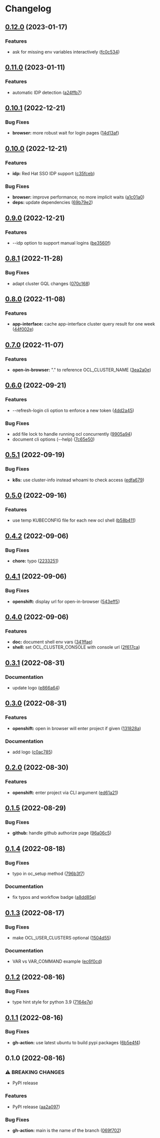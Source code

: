 # Changelog

## [0.12.0](https://github.com/chassing/ocl/compare/v0.11.0...v0.12.0) (2023-01-17)


### Features

* ask for missing env variables interactively ([fc0c534](https://github.com/chassing/ocl/commit/fc0c5345a51c4af0edcf039eec07b9f5794f4c67))

## [0.11.0](https://github.com/chassing/ocl/compare/v0.10.1...v0.11.0) (2023-01-11)


### Features

* automatic IDP detection ([a24ffb7](https://github.com/chassing/ocl/commit/a24ffb7fb1f3ae2022980b5a3d9b6c0eb4ae3be4))

## [0.10.1](https://github.com/chassing/ocl/compare/v0.10.0...v0.10.1) (2022-12-21)


### Bug Fixes

* **browser:** more robust wait for login pages ([14d13af](https://github.com/chassing/ocl/commit/14d13af166d7354e4fefeebe23689c7251d0e207))

## [0.10.0](https://github.com/chassing/ocl/compare/v0.9.0...v0.10.0) (2022-12-21)


### Features

* **idp:** Red Hat SSO IDP support ([c35fceb](https://github.com/chassing/ocl/commit/c35fcebd11e44918926b3d953b3c84bddfab5adf))


### Bug Fixes

* **browser:** improve performance; no more implicit waits ([a1c01a0](https://github.com/chassing/ocl/commit/a1c01a0133cb0aeb0e542a76e1552ea77dfa45ee))
* **deps:** update dependencies ([69b79e2](https://github.com/chassing/ocl/commit/69b79e2ae2feddf8faba4c8ce229d7e89b5de2c5))

## [0.9.0](https://github.com/chassing/ocl/compare/v0.8.1...v0.9.0) (2022-12-21)


### Features

* --idp option to support manual logins ([be3560f](https://github.com/chassing/ocl/commit/be3560f0c01cb239d95d9dc34d6b32c048392b8d))

## [0.8.1](https://github.com/chassing/ocl/compare/v0.8.0...v0.8.1) (2022-11-28)


### Bug Fixes

* adapt cluster GQL changes ([070c168](https://github.com/chassing/ocl/commit/070c1687b63e026b4aa35539a2605f3466b1819d))

## [0.8.0](https://github.com/chassing/ocl/compare/v0.7.0...v0.8.0) (2022-11-08)


### Features

* **app-interface:** cache app-interface cluster query result for one week ([44f002e](https://github.com/chassing/ocl/commit/44f002e284512af6c87968376a236882ecb2167a))

## [0.7.0](https://github.com/chassing/ocl/compare/v0.6.0...v0.7.0) (2022-11-07)


### Features

* **open-in-browser:** "." to reference OCL_CLUSTER_NAME ([3ea2a0e](https://github.com/chassing/ocl/commit/3ea2a0eefeab52bc207583606af695cf6497b416))

## [0.6.0](https://github.com/chassing/ocl/compare/v0.5.1...v0.6.0) (2022-09-21)


### Features

* --refresh-login cli option to enforce a new token ([4dd2a45](https://github.com/chassing/ocl/commit/4dd2a451e2adc8e28d1457cd32ce571f60f73cdc))


### Bug Fixes

* add file lock to handle running ocl concurrently ([9905a94](https://github.com/chassing/ocl/commit/9905a9443bb184134c28abd755870ac2a58cf45f))
* document cli options (--help) ([7c65e50](https://github.com/chassing/ocl/commit/7c65e5090ba91eebb3bd096bd61eac140a552af3))

## [0.5.1](https://github.com/chassing/ocl/compare/v0.5.0...v0.5.1) (2022-09-19)


### Bug Fixes

* **k8s:** use cluster-info instead whoami to check access ([edfa679](https://github.com/chassing/ocl/commit/edfa67956a4c3ce96716cffbbe77908cd8d974c1))

## [0.5.0](https://github.com/chassing/ocl/compare/v0.4.2...v0.5.0) (2022-09-16)


### Features

* use temp KUBECONFIG file for each new ocl shell ([b58b411](https://github.com/chassing/ocl/commit/b58b41198c22d512bb72b6f71059b838d2efa6e5))

## [0.4.2](https://github.com/chassing/ocl/compare/v0.4.1...v0.4.2) (2022-09-06)


### Bug Fixes

* **chore:** typo ([2233251](https://github.com/chassing/ocl/commit/2233251436768537e504837eec786204bbd02319))

## [0.4.1](https://github.com/chassing/ocl/compare/v0.4.0...v0.4.1) (2022-09-06)


### Bug Fixes

* **openshift:** display url for open-in-browser ([543eff5](https://github.com/chassing/ocl/commit/543eff558713420056c38caa8cc92579976ed84f))

## [0.4.0](https://github.com/chassing/ocl/compare/v0.3.1...v0.4.0) (2022-09-06)


### Features

* **doc:** document shell env vars ([341ffae](https://github.com/chassing/ocl/commit/341ffae74933f8e016b4786c7d20e2d53ff5dc29))
* **shell:** set OCL_CLUSTER_CONSOLE with console url ([2f617ca](https://github.com/chassing/ocl/commit/2f617ca90b99af2467f65f7b2d9fe0aaff4737d6))

## [0.3.1](https://github.com/chassing/ocl/compare/v0.3.0...v0.3.1) (2022-08-31)


### Documentation

* update logo ([e866a64](https://github.com/chassing/ocl/commit/e866a64cd0d9f8afdcce7af1eb3fb8c653f291de))

## [0.3.0](https://github.com/chassing/ocl/compare/v0.2.0...v0.3.0) (2022-08-31)


### Features

* **openshift:** open in browser will enter project if given ([131828a](https://github.com/chassing/ocl/commit/131828a71bc890156efdb0c8cfe69a5704b75c62))


### Documentation

* add logo ([c0ac785](https://github.com/chassing/ocl/commit/c0ac78527b1849598710f035e981bdeed01027a6))

## [0.2.0](https://github.com/chassing/ocl/compare/v0.1.5...v0.2.0) (2022-08-30)


### Features

* **openshift:** enter project via CLI argument ([ed61a21](https://github.com/chassing/ocl/commit/ed61a2151062de03fae1fa7203666e14e68510d3))

## [0.1.5](https://github.com/chassing/ocl/compare/v0.1.4...v0.1.5) (2022-08-29)


### Bug Fixes

* **github:** handle github authorize page ([96a06c5](https://github.com/chassing/ocl/commit/96a06c5db033bd6c1eac87752747281f13c37133))

## [0.1.4](https://github.com/chassing/ocl/compare/v0.1.3...v0.1.4) (2022-08-18)


### Bug Fixes

* typo in oc_setup method ([796b3f7](https://github.com/chassing/ocl/commit/796b3f7e3887ebdf65580ac7c629fc405cabd67a))


### Documentation

* fix typos and workflow badge ([a8dd85e](https://github.com/chassing/ocl/commit/a8dd85e02f6486cb9d93cfe05fb28c99d958d1de))

## [0.1.3](https://github.com/chassing/ocl/compare/v0.1.2...v0.1.3) (2022-08-17)


### Bug Fixes

* make OCL_USER_CLUSTERS optional ([1504d55](https://github.com/chassing/ocl/commit/1504d55f8312af0e27644c119d986fb0f4b7d4aa))


### Documentation

* VAR vs VAR_COMMAND example ([ec6f0cd](https://github.com/chassing/ocl/commit/ec6f0cdbec99bc872baca76286c399bc0043836a))

## [0.1.2](https://github.com/chassing/ocl/compare/v0.1.1...v0.1.2) (2022-08-16)


### Bug Fixes

* type hint style for python 3.9 ([7164e7e](https://github.com/chassing/ocl/commit/7164e7e67c931d2136136b1b0380f6e4c53b49a6))

## [0.1.1](https://github.com/chassing/ocl/compare/v0.1.0...v0.1.1) (2022-08-16)


### Bug Fixes

* **gh-action:** use latest ubuntu to build pypi packages ([6b5e4f4](https://github.com/chassing/ocl/commit/6b5e4f41372978cf154a0881f3a0ad200e806709))

## 0.1.0 (2022-08-16)


### ⚠ BREAKING CHANGES

* PyPI release

### Features

* PyPI release ([aa2a097](https://github.com/chassing/ocl/commit/aa2a097146a20bc49a087b0271d0cd152f4992f8))


### Bug Fixes

* **gh-action:** main is the name of the branch ([069f702](https://github.com/chassing/ocl/commit/069f70291b147a2ac3563b7606e4e6971bd417f1))

